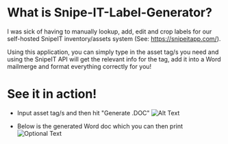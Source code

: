 # What is Snipe-IT-Label-Generator?
I was sick of having to manually lookup, add, edit and crop labels for our self-hosted SnipeIT inventory/assets system 
(See: https://snipeitapp.com/). 

Using this application, you can simply type in the asset tag/s you need and using the SnipeIT API will get the relevant info for the tag, add it into a Word mailmerge and format everything correctly for you!

# See it in action!
  - Input asset tag/s and then hit "Generate .DOC"
  ![Alt Text](https://media.giphy.com/media/fV1ELr4ENx6EQoWUU3/giphy.gif)
 
 
 
  - Below is the generated Word doc which you can then print
  ![Optional Text](../master/img/PMG-Labels-Word-v2.png)
